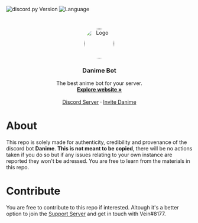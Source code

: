 ![discord.py Version](https://img.shields.io/badge/lib-discord.py%201.7.0-blue)
![Language](https://img.shields.io/badge/lang-Python%203.9-green)

<br />

<p align="center">
  <a href="">
    <img src="https://media.discordapp.net/attachments/856616125857005658/861454332939862029/danime.png?width=656&height=656" alt="Logo" width="80" height="80" style="border-radius: 50%">
  </a>

  <h3 align="center">Danime  Bot</h3>

  <p align="center">
    The best anime bot for your server.
    <br />
    <a href="https://danime.netlify.app"><strong>Explore website »</strong></a>
    <br />
    <br />
    <a href="https://discord.com/invite/aTzduKANKh">Discord Server</a>
    ·
    <a href="https://discord.com/api/oauth2/authorize?client_id=861117247174082610&permissions=392304&scope=bott">Invite Danime</a>
  </p>

</p>

# About

This repo is solely made for authenticity, credibility and provenance of the discord bot **Danime**. **This is not meant to be copied**, there will be no actions taken if you do so but if any issues relating to your own instance are reported they won't be adressed. You are free to learn from the materials in this repo. 

# Contribute

You are free to contribute to this repo if interested. Altough it's a better option to join the [Support Server](https://discord.com/invite/aTzduKANKh) and get in touch with Vein#8177.



 
